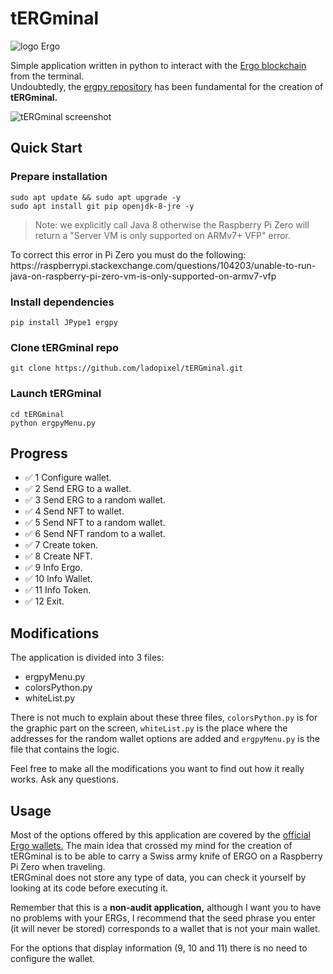 <h1>tERGminal</h1>
<img src='https://camo.githubusercontent.com/ec19f4f188a819aea16eab8fb5d11c3916eda23f447e34ec2e03a57a321d7f38/68747470733a2f2f6572676f706c6174666f726d2e6f72672f696d672f6c6f676f747970655f77686974652e737667' alt='logo Ergo'>
<p>Simple application written in python to interact with the <a href='https://ergoplatform.org/en/'>Ergo blockchain</a> from the terminal.<br> 
Undoubtedly, the <a href="https://github.com/mgpai22/ergpy">ergpy repository</a> has been fundamental for the creation of <strong>tERGminal.</strong></p>

<img src='https://ergotokens.org/captura-tERGminal.png' alt='tERGminal screenshot'>


<h2>Quick Start</h2>

<h3>Prepare installation</h3>

~~~
sudo apt update && sudo apt upgrade -y
sudo apt install git pip openjdk-8-jre -y
~~~

> Note: we explicitly call Java 8 otherwise the Raspberry Pi Zero will return a "Server VM is only supported on ARMv7+ VFP" error. 

<p>
To correct this error in Pi Zero you must do the following: https://raspberrypi.stackexchange.com/questions/104203/unable-to-run-java-on-raspberry-pi-zero-vm-is-only-supported-on-armv7-vfp
</p>

<h3>Install dependencies</h3>

~~~
pip install JPype1 ergpy
~~~

<h3>Clone tERGminal repo</h3>

~~~
git clone https://github.com/ladopixel/tERGminal.git
~~~

<h3>Launch tERGminal</h3>

~~~
cd tERGminal
python ergpyMenu.py
~~~

<h2>Progress</h2>
<ul>
  <li>✅ 1 Configure wallet.</li>
  <li>✅ 2 Send ERG to a wallet.</li>
  <li>✅ 3 Send ERG to a random wallet.</li>
  <li>✅ 4 Send NFT to wallet.</li>
  <li>✅ 5 Send NFT to a random wallet.</li>
  <li>✅ 6 Send NFT random to a wallet.</li>
  <li>✅ 7 Create token.</li>
  <li>✅ 8 Create NFT.</li>
  <li>✅ 9 Info Ergo.</li>
  <li>✅ 10 Info Wallet.</li>
  <li>✅ 11 Info Token.</li>
  <li>✅ 12 Exit.</li>
</ul>


<h2>Modifications</h2>
<p>The application is divided into 3 files:</p>
<ul>
  <li>ergpyMenu.py</li>
  <li>colorsPython.py</li>
  <li>whiteList.py</li>
</ul>
<p>There is not much to explain about these three files, <code>colorsPython.py</code> is for the graphic part on the screen, <code>whiteList.py</code> is the place where the addresses for the random wallet options are added and <code>ergpyMenu.py</code> is the file that contains the logic. </p>

<p>Feel free to make all the modifications you want to find out how it really works. Ask any questions.</p>

<h2>Usage</h2>
<p>Most of the options offered by this application are covered by the <a href='https://ergoplatform.org/en/get-erg/#Wallets'>official Ergo wallets.</a> The main idea that crossed my mind for the creation of tERGminal is to be able to carry a Swiss army knife of ERGO on a Raspberry Pi Zero when traveling. <br>tERGminal does not store any type of data, you can check it yourself by looking at its code before executing it.</p>
<p>Remember that this is a <strong>non-audit application,</strong> although I want you to have no problems with your ERGs, I recommend that the seed phrase you enter (it will never be stored) corresponds to a wallet that is not your main wallet.</p>
<p>For the options that display information (9, 10 and 11) there is no need to configure the wallet.</p>




